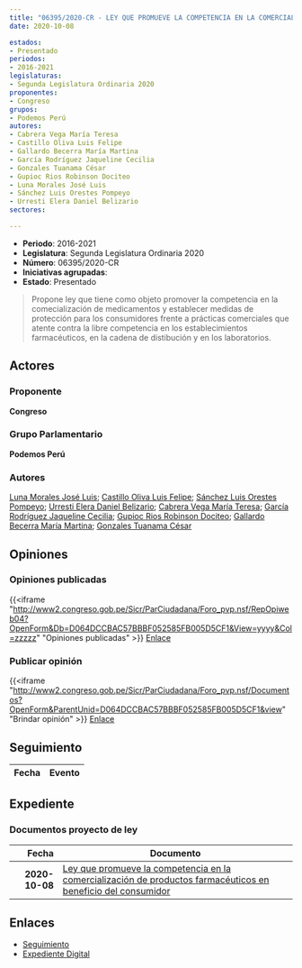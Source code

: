 ```yaml
---
title: "06395/2020-CR - LEY QUE PROMUEVE LA COMPETENCIA EN LA COMERCIALIZACIÓN DE PRODUCTOS FARMACÉUTICOS EN BENEFICIO DEL CONSUMIDOR"
date: 2020-10-08

estados:
- Presentado
periodos:
- 2016-2021
legislaturas:
- Segunda Legislatura Ordinaria 2020
proponentes:
- Congreso
grupos:
- Podemos Perú
autores:
- Cabrera Vega María Teresa
- Castillo Oliva Luis Felipe
- Gallardo Becerra María Martina
- García Rodríguez Jaqueline Cecilia
- Gonzales Tuanama César
- Gupioc Rios Robinson Dociteo
- Luna Morales José Luis
- Sánchez Luis Orestes Pompeyo
- Urresti Elera Daniel Belizario
sectores:

---
```

- **Periodo**: 2016-2021
- **Legislatura**: Segunda Legislatura Ordinaria 2020
- **Número**: 06395/2020-CR
- **Iniciativas agrupadas**: 
- **Estado**: Presentado

> Propone ley que tiene como objeto promover la competencia en la comecialización de medicamentos y establecer medidas de protección para los consumidores frente a prácticas comerciales que atente contra la libre competencia en los establecimientos farmacéuticos, en la cadena de distibución y en los laboratorios.


## Actores

### Proponente

**Congreso**

### Grupo Parlamentario

**Podemos Perú**

### Autores

[Luna Morales José Luis](mailto:mailto:jlunam@congreso.gob.pe); [Castillo Oliva Luis Felipe](mailto:mailto:lcastilloo@congreso.gob.pe); [Sánchez Luis Orestes Pompeyo](mailto:mailto:osanchez@congreso.gob.pe); [Urresti Elera Daniel Belizario](mailto:mailto:durresti@congreso.gob.pe); [Cabrera Vega María Teresa](mailto:mailto:mcabrera@congreso.gob.pe); [García Rodríguez Jaqueline Cecilia](mailto:mailto:jgarciar@congreso.gob.pe); [Gupioc Rios Robinson Dociteo](mailto:mailto:rgupioc@congreso.gob.pe); [Gallardo Becerra María Martina](mailto:mailto:mgallardo@congreso.gob.pe); [Gonzales Tuanama César](mailto:mailto:cgonzales@congreso.gob.pe)

## Opiniones

### Opiniones publicadas

{{<iframe "http://www2.congreso.gob.pe/Sicr/ParCiudadana/Foro_pvp.nsf/RepOpiweb04?OpenForm&Db=D064DCCBAC57BBBF052585FB005D5CF1&View=yyyy&Col=zzzzz" "Opiniones publicadas" >}}
[Enlace](http://www2.congreso.gob.pe/Sicr/ParCiudadana/Foro_pvp.nsf/RepOpiweb04?OpenForm&Db=D064DCCBAC57BBBF052585FB005D5CF1&View=yyyy&Col=zzzzz)

### Publicar opinión

{{<iframe "http://www2.congreso.gob.pe/Sicr/ParCiudadana/Foro_pvp.nsf/Documentos?OpenForm&ParentUnid=D064DCCBAC57BBBF052585FB005D5CF1&view" "Brindar opinión" >}}
[Enlace](http://www2.congreso.gob.pe/Sicr/ParCiudadana/Foro_pvp.nsf/Documentos?OpenForm&ParentUnid=D064DCCBAC57BBBF052585FB005D5CF1&view)


## Seguimiento

| Fecha | Evento |
|------:|--------|


## Expediente

### Documentos proyecto de ley

| Fecha | Documento |
|------:|-----------|
| **2020-10-08** | [Ley que promueve la competencia en la comercialización de productos farmacéuticos en beneficio del consumidor](http://www.leyes.congreso.gob.pe/Documentos/2016_2021/Proyectos_de_Ley_y_de_Resoluciones_Legislativas/PL06395-20201008.pdf) |

## Enlaces

- [Seguimiento](http://www2.congreso.gob.pe/Sicr/TraDocEstProc/CLProLey2016.nsf/f7fff46988ca05b1052578e100829cc7/4db6492e00a9c11f052585fb0067a5ed?OpenDocument)
- [Expediente Digital](http://www2.congreso.gob.pe/Sicr/TraDocEstProc/Expvirt_2011.nsf/visbusqptramdoc1621/06395?opendocument)

